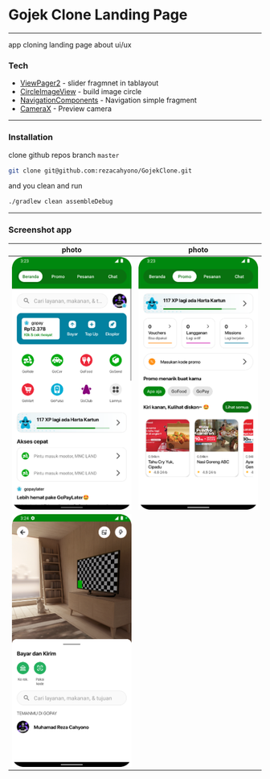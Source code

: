 # Gojek Clone Landing Page
---
app cloning landing page about ui/ux

### Tech
- [ViewPager2](https://developer.android.com/jetpack/androidx/releases/viewpager2) - slider fragmnet in tablayout
- [CircleImageView](https://github.com/hdodenhof/CircleImageView) - build image circle
- [NavigationComponents](https://developer.android.com/guide/navigation) - Navigation simple fragment
- [CameraX](https://developer.android.com/training/camerax) - Preview camera

---

### Installation
clone github repos branch `master`
```sh
git clone git@github.com:rezacahyono/GojekClone.git
```
and you clean and run
```sh
./gradlew clean assembleDebug
```

---

### Screenshot app

| photo | photo |
|-------|-------|
|![take1](screenshot/take1.png)|![take1](screenshot/take2.png)|
|![take1](screenshot/take3.png)|    |






